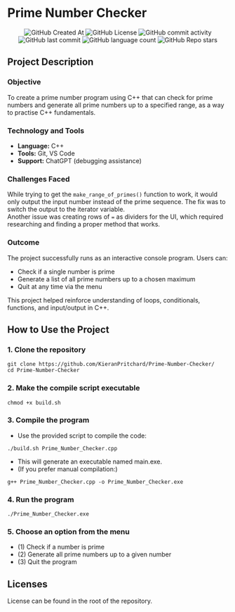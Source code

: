 # Prime Number Checker

<div align="center">

<img alt="GitHub Created At" src="https://img.shields.io/github/created-at/KieranPritchard/Prime-Number-Checker">

<img alt="GitHub License" src="https://img.shields.io/github/license/KieranPritchard/Prime-Number-Checker">

<img alt="GitHub commit activity" src="https://img.shields.io/github/commit-activity/t/KieranPritchard/Prime-Number-Checker">

<img alt="GitHub last commit" src="https://img.shields.io/github/last-commit/KieranPritchard/Prime-Number-Checker">

<img alt="GitHub language count" src="https://img.shields.io/github/languages/count/KieranPritchard/Prime-Number-Checker">

<img alt="GitHub Repo stars" src="https://img.shields.io/github/stars/KieranPritchard/Prime-Number-Checker">

</div>

## Project Description

### Objective

To create a prime number program using C++ that can check for prime numbers and generate all prime numbers up to a specified range, as a way to practise C++ fundamentals.

### Technology and Tools
- **Language:** C++  
- **Tools:** Git, VS Code  
- **Support:** ChatGPT (debugging assistance)  

### Challenges Faced

While trying to get the `make_range_of_primes()` function to work, it would only output the input number instead of the prime sequence. The fix was to switch the output to the iterator variable.  
Another issue was creating rows of `=` as dividers for the UI, which required researching and finding a proper method that works.

### Outcome

The project successfully runs as an interactive console program. Users can:
- Check if a single number is prime  
- Generate a list of all prime numbers up to a chosen maximum  
- Quit at any time via the menu  

This project helped reinforce understanding of loops, conditionals, functions, and input/output in C++.  


## How to Use the Project

### 1. Clone the repository
```
git clone https://github.com/KieranPritchard/Prime-Number-Checker/
cd Prime-Number-Checker
```
### 2. Make the compile script executable
```
chmod +x build.sh
```
### 3. Compile the program
* Use the provided script to compile the code:
```
./build.sh Prime_Number_Checker.cpp
```
* This will generate an executable named main.exe.
* (If you prefer manual compilation:)
```
g++ Prime_Number_Checker.cpp -o Prime_Number_Checker.exe
```
### 4. Run the program
```
./Prime_Number_Checker.exe
```
### 5. Choose an option from the menu
* (1) Check if a number is prime
* (2) Generate all prime numbers up to a given number
* (3) Quit the program

## Licenses
License can be found in the root of the repository.


